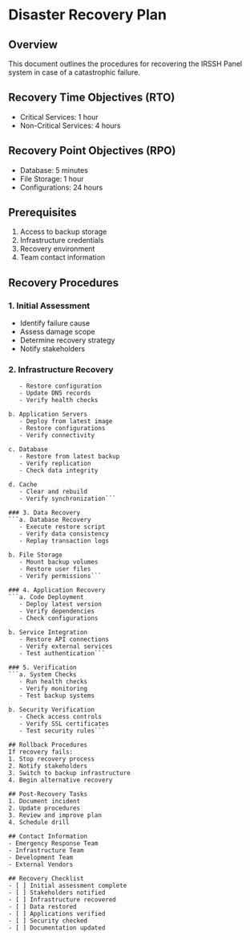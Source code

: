 # Disaster Recovery Plan

## Overview
This document outlines the procedures for recovering the IRSSH Panel system in case of a catastrophic failure.

## Recovery Time Objectives (RTO)
- Critical Services: 1 hour
- Non-Critical Services: 4 hours

## Recovery Point Objectives (RPO)
- Database: 5 minutes
- File Storage: 1 hour
- Configurations: 24 hours

## Prerequisites
1. Access to backup storage
2. Infrastructure credentials
3. Recovery environment
4. Team contact information

## Recovery Procedures

### 1. Initial Assessment
- Identify failure cause
- Assess damage scope
- Determine recovery strategy
- Notify stakeholders

### 2. Infrastructure Recovery
```a. Load Balancer
   - Restore configuration
   - Update DNS records
   - Verify health checks

b. Application Servers
   - Deploy from latest image
   - Restore configurations
   - Verify connectivity

c. Database
   - Restore from latest backup
   - Verify replication
   - Check data integrity

d. Cache
   - Clear and rebuild
   - Verify synchronization```

### 3. Data Recovery
```a. Database Recovery
   - Execute restore script
   - Verify data consistency
   - Replay transaction logs

b. File Storage
   - Mount backup volumes
   - Restore user files
   - Verify permissions```

### 4. Application Recovery
```a. Code Deployment
   - Deploy latest version
   - Verify dependencies
   - Check configurations

b. Service Integration
   - Restore API connections
   - Verify external services
   - Test authentication```

### 5. Verification
```a. System Checks
   - Run health checks
   - Verify monitoring
   - Test backup systems

b. Security Verification
   - Check access controls
   - Verify SSL certificates
   - Test security rules```

## Rollback Procedures
If recovery fails:
1. Stop recovery process
2. Notify stakeholders
3. Switch to backup infrastructure
4. Begin alternative recovery

## Post-Recovery Tasks
1. Document incident
2. Update procedures
3. Review and improve plan
4. Schedule drill

## Contact Information
- Emergency Response Team
- Infrastructure Team
- Development Team
- External Vendors

## Recovery Checklist
- [ ] Initial assessment complete
- [ ] Stakeholders notified
- [ ] Infrastructure recovered
- [ ] Data restored
- [ ] Applications verified
- [ ] Security checked
- [ ] Documentation updated
